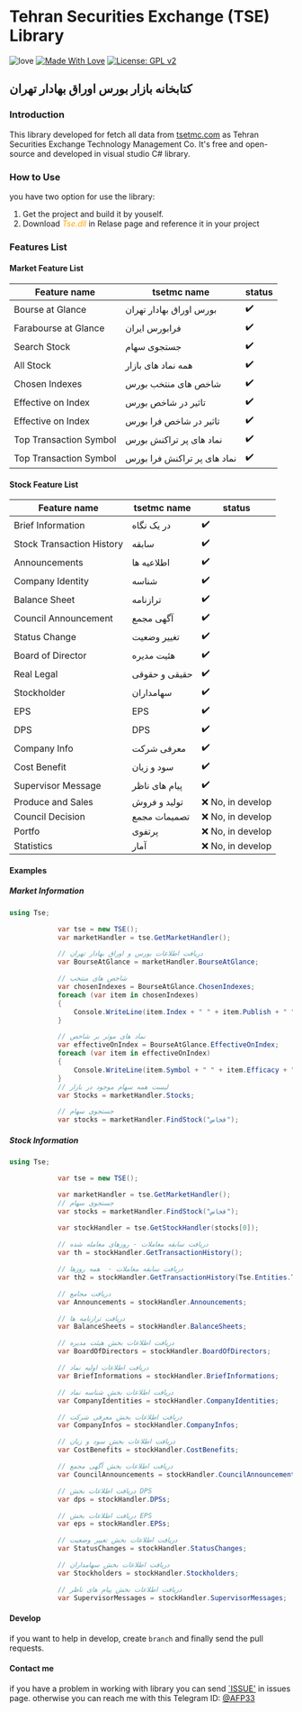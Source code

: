 # Tehran Securities Exchange (TSE) Library

![love](https://ci.appveyor.com/api/projects/status/32r7s2skrgm9ubva?svg=true)
[![Made With Love](https://img.shields.io/badge/Made%20With-Love-orange.svg)](https://github.com/chetanraj/awesome-github-badges)
[![License: GPL v2](https://img.shields.io/badge/License-GPL%20v2-blue.svg)](https://github.com/AFP33/TSE/blob/master/LICENSE)

## کتابخانه بازار بورس اوراق بهادار تهران

### Introduction
This library developed for fetch all data from [tsetmc.com](http://www.tsetmc.com/) as Tehran Securities Exchange Technology Management Co. It's free and open-source and developed in visual studio C# library.

### How to Use
you have two option for use the library:
1. Get the project and build it by youself.
2. Download <span style="color:orange;">*Tse.dll*</span> in Relase page and reference it in your project

### Features List

#### Market Feature List
| Feature name  | tsetmc name | status |
| ------------- | ------------- | ------------- |
| Bourse at Glance  | بورس اوراق بهادار تهران  | :heavy_check_mark: |
| Farabourse at Glance  | فرابورس ایران  | :heavy_check_mark: |
| Search Stock  | جستجوی سهام  | :heavy_check_mark: |
| All Stock  | همه نماد های بازار  | :heavy_check_mark: |
| Chosen Indexes | شاخص های منتخب بورس | :heavy_check_mark: |
| Effective on Index | تاثیر در شاخص بورس | :heavy_check_mark: |
| Effective on Index | تاثیر در شاخص فرا بورس | :heavy_check_mark: |
| Top Transaction Symbol | نماد های پر تراکنش بورس | :heavy_check_mark:
| Top Transaction Symbol | نماد های پر تراکنش فرا بورس | :heavy_check_mark:

#### Stock Feature List
| Feature name  | tsetmc name | status |
| ------------- | ------------- | ------------- |
| Brief Information  | در یک نگاه  | :heavy_check_mark: |
| Stock Transaction History  | سابقه  | :heavy_check_mark: |
| Announcements  | اطلاعیه ها  | :heavy_check_mark: |
| Company Identity  | شناسه  | :heavy_check_mark: |
| Balance Sheet  | ترازنامه  | :heavy_check_mark: |
| Council Announcement  | آگهی مجمع  | :heavy_check_mark: |
| Status Change  | تغییر وضعیت  | :heavy_check_mark: |
| Board of Director  | هئیت مدیره | :heavy_check_mark: |
| Real Legal  | حقیقی و حقوقی  | :heavy_check_mark: |
| Stockholder  | سهامداران  | :heavy_check_mark: |
| EPS  | EPS  | :heavy_check_mark: |
| DPS  | DPS  | :heavy_check_mark: |
| Company Info  | معرفی شرکت  | :heavy_check_mark: |
| Cost Benefit  | سود و زیان  | :heavy_check_mark: |
| Supervisor Message  | پیام های ناظر  | :heavy_check_mark: |
| Produce and Sales  | تولید و فروش  | ❌ No, in develop |
| Council Decision  | تصمیمات مجمع  | ❌ No, in develop |
| Portfo  | پرتفوی  | ❌ No, in develop |
| Statistics  | آمار  | ❌ No, in develop |


#### Examples

##### Market Information
```cs
using Tse;

            var tse = new TSE();
            var marketHandler = tse.GetMarketHandler();

            // دریافت اطلاعات بورس و اوراق بهادار تهران
            var BourseAtGlance = marketHandler.BourseAtGlance;

            // شاخص های منتخب
            var chosenIndexes = BourseAtGlance.ChosenIndexes;
            foreach (var item in chosenIndexes)
            {
                Console.WriteLine(item.Index + " " + item.Publish + " " + item.Hight + " " );
            }

            // نماد های موثر بر شاخص
            var effectiveOnIndex = BourseAtGlance.EffectiveOnIndex;
            foreach (var item in effectiveOnIndex)
            {
                Console.WriteLine(item.Symbol + " " + item.Efficacy + " " + item.FinalPrice + " ");
            }
            // لیست همه سهام موجود در بازار
            var Stocks = marketHandler.Stocks;

            // جستجوی سهام
            var stocks = marketHandler.FindStock("فخاس");
```

##### Stock Information
```cs
using Tse;

            var tse = new TSE();

            var marketHandler = tse.GetMarketHandler();
            // جستجوی سهام
            var stocks = marketHandler.FindStock("فخاس");

            var stockHandler = tse.GetStockHandler(stocks[0]);
            
            // دریافت سابقه معاملات - روزهای معامله شده
            var th = stockHandler.GetTransactionHistory();

            // دریافت سابقه معاملات -  همه روزها
            var th2 = stockHandler.GetTransactionHistory(Tse.Entities.TransactionHistoryType.AllDay);

            // دریافت مجامع
            var Announcements = stockHandler.Announcements;

            // دریافت ترازنامه ها
            var BalanceSheets = stockHandler.BalanceSheets;

            // دریافت اطلاعات بخش هیئت مدیره
            var BoardOfDirectors = stockHandler.BoardOfDirectors;

            // دریافت اطلاعات اولیه نماد
            var BriefInformations = stockHandler.BriefInformations;

            // دریافت اطلاعات بخش شناسه نماد
            var CompanyIdentities = stockHandler.CompanyIdentities;

            // دریافت اطلاعات بخش معرفی شرکت
            var CompanyInfos = stockHandler.CompanyInfos;

            // دریافت اطلاعات بخش سود و زیان
            var CostBenefits = stockHandler.CostBenefits;

            // دریافت اطلاعات بخش آگهی مجمع
            var CouncilAnnouncements = stockHandler.CouncilAnnouncements;

            // دریافت اطلاعات بخش DPS
            var dps = stockHandler.DPSs;

            // دریافت اطلاعات بخش EPS
            var eps = stockHandler.EPSs;

            // دریافت اطلاعات بخش تغییر وضعیت
            var StatusChanges = stockHandler.StatusChanges;

            // دریافت اطلاعات بخش سهامداران
            var Stockholders = stockHandler.Stockholders;

            // دریافت اطلاعات بخش پیام های ناظر
            var SupervisorMessages = stockHandler.SupervisorMessages;

```

#### Develop
if you want to help in develop, create `branch` and finally send the pull requests.

#### Contact me
if you have a problem in working with library you can send [`ISSUE'](https://github.com/AFP33/TSE/issues) in issues page.
otherwise you can reach me with this Telegram ID: [@AFP33](https://telegram.me/afp33dev)
